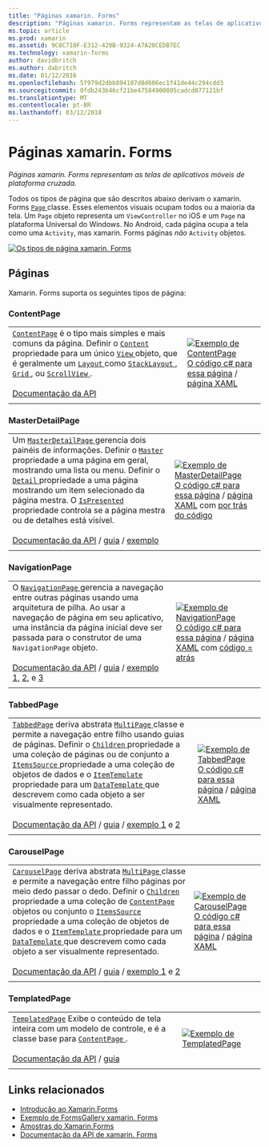 ```yaml
---
title: "Páginas xamarin. Forms"
description: "Páginas xamarin. Forms representam as telas de aplicativos móveis de plataforma cruzada."
ms.topic: article
ms.prod: xamarin
ms.assetid: 9C8C710F-E312-420B-9324-A7A20CEDB7EC
ms.technology: xamarin-forms
author: davidbritch
ms.author: dabritch
ms.date: 01/12/2016
ms.openlocfilehash: 5f979d2dbb894107d8d606ec1f41de44c294cdd3
ms.sourcegitcommit: 0fdb243b46cf21be47584900805cadcd077121bf
ms.translationtype: MT
ms.contentlocale: pt-BR
ms.lasthandoff: 03/12/2018
---
```

# <a name="xamarinforms-pages"></a>Páginas xamarin. Forms

_Páginas xamarin. Forms representam as telas de aplicativos móveis de plataforma cruzada._

Todos os tipos de página que são descritos abaixo derivam o xamarin. Forms [ `Page` ](https://developer.xamarin.com/api/type/Xamarin.Forms.Page/) classe. Esses elementos visuais ocupam todos ou a maioria da tela. Um `Page` objeto representa um `ViewController` no iOS e um `Page` na plataforma Universal do Windows. No Android, cada página ocupa a tela como uma `Activity`, mas xamarin. Forms páginas *não* `Activity` objetos.

[ ![](pages-images/pages-sml.png "Os tipos de página xamarin. Forms")](pages-images/pages.png#lightbox "os tipos de página xamarin. Forms")

## <a name="pages"></a>Páginas

Xamarin. Forms suporta os seguintes tipos de página:

<a name="contentPage" />

### <a name="contentpage"></a>ContentPage

|     |     | 
| --- | --- | 
| [`ContentPage`](https://developer.xamarin.com/api/type/Xamarin.Forms.ContentPage/) é o tipo mais simples e mais comuns da página. Definir o [ `Content` ](https://developer.xamarin.com/api/property/Xamarin.Forms.ContentPage.Content/) propriedade para um único [ `View` ](views.md) objeto, que é geralmente um [ `Layout` ](layouts.md) como [ `StackLayout` ](layouts.md#stackLayout), [ `Grid` ](layouts.md#grid), ou [ `ScrollView` ](layouts.md#scrollView).<br /><br />[Documentação da API](https://developer.xamarin.com/api/type/Xamarin.Forms.ContentPage/) | [![Exemplo de ContentPage](pages-images/ContentPage.png "ContentPage exemplo")](pages-images/ContentPage-Large.png#lightbox "ContentPage exemplo")<br />[O código c# para essa página](https://github.com/xamarin/xamarin-forms-samples/blob/master/FormsGallery/FormsGallery/FormsGallery/CodeExamples/ContentPageDemoPage.cs) / [página XAML](https://github.com/xamarin/xamarin-forms-samples/blob/master/FormsGallery/FormsGallery/FormsGallery/XamlExamples/ContentPageDemoPage.xaml) |
|     |     |

### <a name="masterdetailpage"></a>MasterDetailPage

|     |     | 
| --- | --- | 
| Um [ `MasterDetailPage` ](https://developer.xamarin.com/api/type/Xamarin.Forms.MasterDetailPage/) gerencia dois painéis de informações. Definir o [ `Master` ](https://developer.xamarin.com/api/property/Xamarin.Forms.MasterDetailPage.Master/) propriedade a uma página em geral, mostrando uma lista ou menu. Definir o [ `Detail` ](https://developer.xamarin.com/api/property/Xamarin.Forms.MasterDetailPage.Detail/) propriedade a uma página mostrando um item selecionado da página mestra. O [ `IsPresented` ](https://developer.xamarin.com/api/property/Xamarin.Forms.MasterDetailPage.IsPresented/) propriedade controla se a página mestra ou de detalhes está visível.<br /><br />[Documentação da API](https://developer.xamarin.com/api/type/Xamarin.Forms.MasterDetailPage/) / [guia](~/xamarin-forms/app-fundamentals/navigation/master-detail-page.md) / [exemplo](https://developer.xamarin.com/samples/xamarin-forms/Navigation/MasterDetailPage/) | [![Exemplo de MasterDetailPage](pages-images/MasterDetailPage.png "MasterDetailPage exemplo")](pages-images/MasterDetailPage-Large.png#lightbox "MasterDetailPage exemplo")<br />[O código c# para essa página](https://github.com/xamarin/xamarin-forms-samples/blob/master/FormsGallery/FormsGallery/FormsGallery/CodeExamples/MasterDetailPageDemoPage.cs) / [página XAML](https://github.com/xamarin/xamarin-forms-samples/blob/master/FormsGallery/FormsGallery/FormsGallery/XamlExamples/MasterDetailPageDemoPage.xaml) com [por trás do código](https://github.com/xamarin/xamarin-forms-samples/blob/master/FormsGallery/FormsGallery/FormsGallery/XamlExamples/MasterDetailPageDemoPage.xaml.cs) |
|     |     |

### <a name="navigationpage"></a>NavigationPage

|     |     | 
| --- | --- | 
| O [ `NavigationPage` ](https://developer.xamarin.com/api/type/Xamarin.Forms.NavigationPage/) gerencia a navegação entre outras páginas usando uma arquitetura de pilha. Ao usar a navegação de página em seu aplicativo, uma instância da página inicial deve ser passada para o construtor de uma `NavigationPage` objeto.<br /><br />[Documentação da API](https://developer.xamarin.com/api/type/Xamarin.Forms.NavigationPage/) / [guia](~/xamarin-forms/app-fundamentals/navigation/hierarchical.md) / [exemplo 1](https://developer.xamarin.com/samples/xamarin-forms/Navigation/Hierarchical/), [2](https://developer.xamarin.com/samples/xamarin-forms/Navigation/PassingData/), e [3](https://developer.xamarin.com/samples/xamarin-forms/Navigation/LoginFlow/)  | [![Exemplo de NavigationPage](pages-images/NavigationPage.png "NavigationPage exemplo")](pages-images/NavigationPage-Large.png#lightbox "NavigationPage exemplo")<br />[O código c# para essa página](https://github.com/xamarin/xamarin-forms-samples/blob/master/FormsGallery/FormsGallery/FormsGallery/CodeExamples/NavigationPageDemoPage.cs) / [página XAML](https://github.com/xamarin/xamarin-forms-samples/blob/master/FormsGallery/FormsGallery/FormsGallery/XamlExamples/NavigationPageDemoPage.xaml) com [código = atrás](https://github.com/xamarin/xamarin-forms-samples/blob/master/FormsGallery/FormsGallery/FormsGallery/XamlExamples/NavigationPageDemoPage.xaml.cs) |
|     |     |

### <a name="tabbedpage"></a>TabbedPage

|     |     | 
| --- | --- | 
| [`TabbedPage`](https://developer.xamarin.com/api/type/Xamarin.Forms.TabbedPage/) deriva abstrata [ `MultiPage` ](https://developer.xamarin.com/api/type/Xamarin.Forms.MultiPage%3CT%3E/) classe e permite a navegação entre filho usando guias de páginas. Definir o [ `Children` ](https://developer.xamarin.com/api/property/Xamarin.Forms.MultiPage%3CT%3E.Children/) propriedade a uma coleção de páginas ou de conjunto a [ `ItemsSource` ](https://developer.xamarin.com/api/property/Xamarin.Forms.MultiPage%3CT%3E.ItemsSource/) propriedade a uma coleção de objetos de dados e o [ `ItemTemplate` ](https://developer.xamarin.com/api/property/Xamarin.Forms.MultiPage%3CT%3E.ItemTemplate/) propriedade para um [ `DataTemplate` ](https://developer.xamarin.com/api/type/Xamarin.Forms.DataTemplate/) que descrevem como cada objeto a ser visualmente representado.<br /><br />[Documentação da API](https://developer.xamarin.com/api/type/Xamarin.Forms.TabbedPage/) / [guia](~/xamarin-forms/app-fundamentals/navigation/tabbed-page.md) / [exemplo 1](https://developer.xamarin.com/samples/xamarin-forms/Navigation/TabbedPage/) e [2](https://developer.xamarin.com/samples/xamarin-forms/Navigation/TabbedPageWithNavigationPage) | [![Exemplo de TabbedPage](pages-images/TabbedPage.png "TabbedPage exemplo")](pages-images/TabbedPage-Large.png#lightbox "TabbedPage exemplo")<br />[O código c# para essa página](https://github.com/xamarin/xamarin-forms-samples/blob/master/FormsGallery/FormsGallery/FormsGallery/CodeExamples/TabbedPageDemoPage.cs) / [página XAML](https://github.com/xamarin/xamarin-forms-samples/blob/master/FormsGallery/FormsGallery/FormsGallery/XamlExamples/TabbedPageDemoPage.xaml) |
|     |     |

### <a name="carouselpage"></a>CarouselPage

|     |     | 
| --- | --- | 
| [`CarouselPage`](https://developer.xamarin.com/api/type/Xamarin.Forms.CarouselPage/) deriva abstrata [ `MultiPage` ](https://developer.xamarin.com/api/type/Xamarin.Forms.MultiPage%3CT%3E/) classe e permite a navegação entre filho páginas por meio dedo passar o dedo. Definir o [ `Children` ](https://developer.xamarin.com/api/property/Xamarin.Forms.MultiPage%3CT%3E.Children/) propriedade a uma coleção de [ `ContentPage` ](#contentPage) objetos ou conjunto o [ `ItemsSource` ](https://developer.xamarin.com/api/property/Xamarin.Forms.MultiPage%3CT%3E.ItemsSource/) propriedade a uma coleção de objetos de dados e o [ `ItemTemplate` ](https://developer.xamarin.com/api/property/Xamarin.Forms.MultiPage%3CT%3E.ItemTemplate/) propriedade para um [ `DataTemplate` ](https://developer.xamarin.com/api/type/Xamarin.Forms.DataTemplate/) que descrevem como cada objeto a ser visualmente representado.<br /><br />[Documentação da API](https://developer.xamarin.com/api/type/Xamarin.Forms.CarouselPage/) / [guia](~/xamarin-forms/app-fundamentals/navigation/carousel-page.md) / [exemplo 1](https://developer.xamarin.com/samples/xamarin-forms/Navigation/CarouselPage/) e [2](https://developer.xamarin.com/samples/xamarin-forms/Navigation/CarouselPageTemplate/) | [![Exemplo de CarouselPage](pages-images/CarouselPage.png "CarouselPage exemplo")](pages-images/CarouselPage-Large.png#lightbox "CarouselPage exemplo")<br />[O código c# para essa página](https://github.com/xamarin/xamarin-forms-samples/blob/master/FormsGallery/FormsGallery/FormsGallery/CodeExamples/CarouselPageDemoPage.cs) / [página XAML](https://github.com/xamarin/xamarin-forms-samples/blob/master/FormsGallery/FormsGallery/FormsGallery/XamlExamples/CarouselPageDemoPage.xaml) |
|     |     |

### <a name="templatedpage"></a>TemplatedPage

|     |     | 
| --- | --- | 
| [`TemplatedPage`](https://developer.xamarin.com/api/type/Xamarin.Forms.TemplatedPage/) Exibe o conteúdo de tela inteira com um modelo de controle, e é a classe base para [ `ContentPage` ](#contentPage).<br /><br />[Documentação da API](https://developer.xamarin.com/api/type/Xamarin.Forms.TemplatedPage/) / [guia](~/xamarin-forms/app-fundamentals/templates/control-templates/index.md) | [![Exemplo de TemplatedPage](pages-images/TemplatedPage.png "TemplatedPage exemplo")](pages-images/TemplatedPage.png "TemplatedPage exemplo") |
|     |     |

## <a name="related-links"></a>Links relacionados

- [Introdução ao Xamarin.Forms](~/xamarin-forms/get-started/introduction-to-xamarin-forms.md)
- [Exemplo de FormsGallery xamarin. Forms](https://developer.xamarin.com/samples/FormsGallery/)
- [Amostras do Xamarin.Forms](https://developer.xamarin.com/samples/xamarin-forms/all/)
- [Documentação da API de xamarin. Forms](https://developer.xamarin.com/api/root/Xamarin.Forms/)
